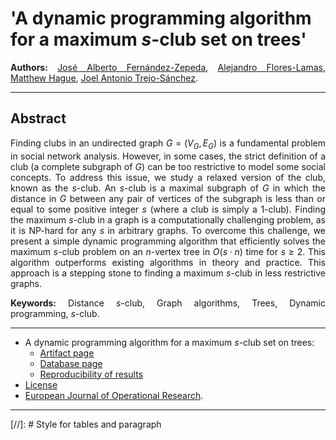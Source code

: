 <script type="text/javascript" charset="utf-8" 
src="https://cdn.mathjax.org/mathjax/latest/MathJax.js?config=TeX-AMS-MML_HTMLorMML,
https://vincenttam.github.io/javascripts/MathJaxLocal.js"></script>

# 'A dynamic programming algorithm for a maximum $s$-club set on trees'

**Authors:** [José Alberto Fernández-Zepeda](https://dblp.org/pid/13/7045), [Alejandro Flores-Lamas](https://alexfloreslamas.github.io/), [Matthew Hague](https://www.cs.rhul.ac.uk/home/uxac009/), [Joel Antonio Trejo-Sánchez](https://www.cimat.mx/~joel.trejo).

---

## Abstract

Finding clubs in an undirected graph $G = (V_G, E_G)$ is a fundamental problem in social network analysis. However, in some cases, the strict definition of a club (a complete subgraph of $G$) can be too restrictive to model some social concepts. To address this issue, we study a relaxed version of the club, known as the $s$-club. An $s$-club is a maximal subgraph of $G$ in which the distance in $G$ between any pair of vertices of the subgraph is less than or equal to some positive integer $s$ (where a club is simply a $1$-club). Finding the maximum $s$-club in a graph is a computationally challenging problem, as it is NP-hard for any $s$ in arbitrary graphs. To overcome this challenge, we present a simple dynamic programming algorithm that efficiently solves the maximum $s$-club problem on an $n$-vertex tree in $O(s \cdot n)$ time for $s \geq 2$. This algorithm outperforms existing algorithms in theory and practice. This approach is a stepping stone to finding a maximum $s$-club in less restrictive graphs.

**Keywords:** Distance $s$-club, Graph algorithms, Trees, Dynamic programming, $s$-club.

---

- A dynamic programming algorithm for a maximum $s$-club set on trees: 
  - [Artifact page](./EJOR_2024/Artifact.md)
  - [Database page](./EJOR_2024/Database.md)
  - [Reproducibility of results](./EJOR_2024/Experiments.md)
- [License](./license)
- [European Journal of Operational Research](https://www.sciencedirect.com/journal/european-journal-of-operational-research).

---

[//]: # Style  for tables and paragraph

<style>
  table {
  border-collapse: collapse;
}

td, th {
  border: 1px solid #999;
  padding: 0.5rem;
  text-align: center;
}

p {
  text-align: justify;
}
</style>

